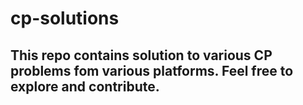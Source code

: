 # cp-solutions
## This repo contains solution to various CP problems fom various platforms. Feel free to explore and contribute. ##
